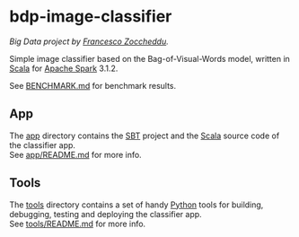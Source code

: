 # bdp-image-classifier
*Big Data project by [Francesco Zoccheddu](https://www.github.com/francescozoccheddu).*

Simple image classifier based on the Bag-of-Visual-Words model, written in [Scala](https://www.scala-lang.org/) for [Apache Spark](https://spark.apache.org/) 3.1.2.  

See [BENCHMARK.md](BENCHMARK.md) for benchmark results.

## App

The [app](app/) directory contains the [SBT](https://www.scala-sbt.org/) project and the [Scala](https://www.scala-lang.org/) source code of the classifier app.  
See [app/README.md](app/README.md) for more info.

## Tools

The [tools](tools/) directory contains a set of handy [Python](https://www.python.org/) tools for building, debugging, testing and deploying the classifier app.  
See [tools/README.md](tools/README.md) for more info.

